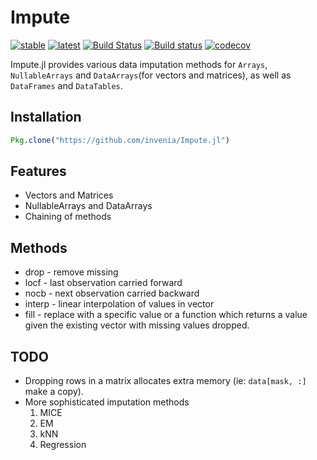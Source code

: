 # Impute
[![stable](https://img.shields.io/badge/docs-stable-blue.svg)](https://invenia.github.io/Impute.jl/stable/)
[![latest](https://img.shields.io/badge/docs-latest-blue.svg)](https://invenia.github.io/Impute.jl/latest/)
[![Build Status](https://travis-ci.org/invenia/Impute.jl.svg?branch=master)](https://travis-ci.org/invenia/Impute.jl)
[![Build status](https://ci.appveyor.com/api/projects/status/github/invenia/Impute.jl?svg=true)](https://ci.appveyor.com/project/invenia/Impute-jl)
[![codecov](https://codecov.io/gh/invenia/Impute.jl/branch/master/graph/badge.svg)](https://codecov.io/gh/invenia/Impute.jl)

Impute.jl provides various data imputation methods for `Arrays`, `NullableArrays` and `DataArrays`(for vectors and matrices), as well as `DataFrames` and `DataTables`.

## Installation
```julia
Pkg.clone("https://github.com/invenia/Impute.jl")
```

## Features
* Vectors and Matrices
* NullableArrays and DataArrays
* Chaining of methods

## Methods

* drop - remove missing
* locf - last observation carried forward
* nocb - next observation carried backward
* interp - linear interpolation of values in vector
* fill - replace with a specific value or a function which returns a value given the existing vector with missing values dropped.

## TODO

* Dropping rows in a matrix allocates extra memory (ie: `data[mask, :]` make a copy).
* More sophisticated imputation methods
    1. MICE
    2. EM
    3. kNN
    4. Regression
